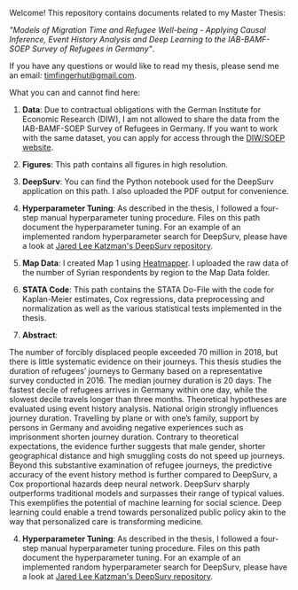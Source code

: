 Welcome! This repository contains documents related to my Master Thesis: 

*"Models of Migration Time and Refugee Well-being - Applying Causal Inference, Event History Analysis and Deep Learning to the IAB-BAMF-SOEP Survey of Refugees in Germany"*. 

If you have any questions or would like to read my thesis, please send me an email: timfingerhut@gmail.com. 

What you can and cannot find here: 

1) **Data**: Due to contractual obligations with the German Institute for Economic Research (DIW), I am not allowed to share the data from the IAB-BAMF-SOEP Survey of Refugees in Germany. If you want to work with the same dataset, you can apply for access through the [DIW/SOEP website](https://www.diw.de/en/diw_01.c.357906.en/soep_order_form_mod.html). 

2) **Figures**: This path contains all figures in high resolution.

3) **DeepSurv**: You can find the Python notebook used for the DeepSurv application on this path. I also uploaded the PDF output for convenience. 

4) **Hyperparameter Tuning**: As described in the thesis, I followed a four-step manual hyperparameter tuning procedure. Files on this path document the hyperparameter tuning. For an example of an implemented random hyperparameter search for DeepSurv, please have a look at [Jared Lee Katzman's DeepSurv repository](https://github.com/jaredleekatzman/DeepSurv/tree/master/hyperparam_search). 

5) **Map Data**: I created Map 1 using [Heatmapper](http://www2.heatmapper.ca). I uploaded the raw data of the number of Syrian respondents by region to the Map Data folder. 

6) **STATA Code**: This path contains the STATA Do-File with the code for Kaplan-Meier estimates, Cox regressions, data preprocessing and normalization as well as the various statistical tests implemented in the thesis.

7) **Abstract**: 

The number of forcibly displaced people exceeded 70 million in 2018, but there is little systematic evidence on their journeys. This thesis studies the duration of refugees’ journeys to Germany based on a representative survey conducted in 2016. The median journey duration is 20 days. The fastest decile of refugees arrives in Germany within one day, while the slowest decile travels longer than three months. Theoretical hypotheses are evaluated using event history analysis. National origin strongly influences journey duration. Travelling by plane or with one’s family, support by persons in Germany and avoiding negative experiences such as imprisonment shorten journey duration. Contrary to theoretical expectations, the evidence further suggests that male gender, shorter geographical distance and high smuggling costs do not speed up journeys. Beyond this substantive examination of refugee journeys, the predictive accuracy of the event history method is further compared to DeepSurv, a Cox proportional hazards deep neural network. DeepSurv sharply outperforms traditional models and surpasses their range of typical values. This exemplifies the potential of machine learning for social science. Deep learning could enable a trend towards personalized public policy akin to the way that personalized care is transforming medicine.

4) **Hyperparameter Tuning**: As described in the thesis, I followed a four-step manual hyperparameter tuning procedure. Files on this path document the hyperparameter tuning. For an example of an implemented random hyperparameter search for DeepSurv, please have a look at [Jared Lee Katzman's DeepSurv repository](https://github.com/jaredleekatzman/DeepSurv/tree/master/hyperparam_search). 
